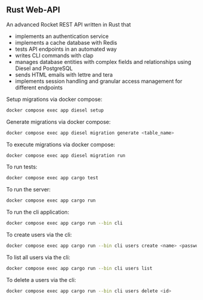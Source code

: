 ## Rust Web-API
An advanced Rocket REST API written in Rust that 
*  implements an authentication service
*  implements a cache database with Redis
*  tests API endpoints in an automated way
*  writes CLI commands with clap
*  manages database entities with complex fields and relationships using Diesel and PostgreSQL
*  sends HTML emails with lettre and tera
*  implements session handling and granular access management for different endpoints

Setup migrations via docker compose:
```bash
docker compose exec app diesel setup
```
Generate migrations via docker compose:
```bash
docker compose exec app diesel migration generate <table_name>
```
To execute migrations via docker compose:
```bash
docker compose exec app diesel migration run
```
To run tests:
```bash
docker compose exec app cargo test
```
To run the server:
```bash
docker compose exec app cargo run
```
To run the cli application:
```bash
docker compose exec app cargo run --bin cli
```
To create users via the cli:
```bash
docker compose exec app cargo run --bin cli users create <name> <password> <role>
```
To list all users via the cli:
```bash
docker compose exec app cargo run --bin cli users list
```
To delete a users via the cli:
```bash
docker compose exec app cargo run --bin cli users delete <id>
```